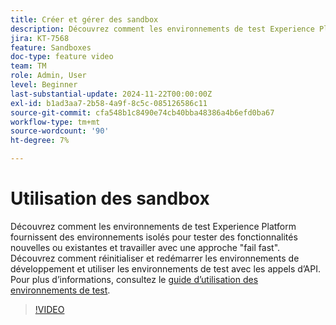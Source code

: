 ```yaml
---
title: Créer et gérer des sandbox
description: Découvrez comment les environnements de test Experience Platform fournissent des environnements isolés pour essayer des fonctionnalités nouvelles ou existantes et travailler avec une approche rapide d’échec. Découvrez comment réinitialiser et redémarrer les environnements de développement et utiliser les environnements de test avec les appels d’API.
jira: KT-7568
feature: Sandboxes
doc-type: feature video
team: TM
role: Admin, User
level: Beginner
last-substantial-update: 2024-11-22T00:00:00Z
exl-id: b1ad3aa7-2b58-4a9f-8c5c-085126586c11
source-git-commit: cfa548b1c8490e74cb40bba48386a4b6efd0ba67
workflow-type: tm+mt
source-wordcount: '90'
ht-degree: 7%

---
```


# Utilisation des sandbox

Découvrez comment les environnements de test Experience Platform fournissent des environnements isolés pour tester des fonctionnalités nouvelles ou existantes et travailler avec une approche &quot;fail fast&quot;. Découvrez comment réinitialiser et redémarrer les environnements de développement et utiliser les environnements de test avec les appels d’API. Pour plus d’informations, consultez le [guide d’utilisation des environnements de test](https://experienceleague.adobe.com/docs/experience-platform/sandbox/home.html?lang=fr).

>[!VIDEO](https://video.tv.adobe.com/v/29838/?learn=on)
